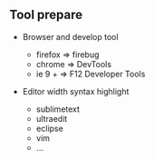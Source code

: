 ## Tool prepare
- Browser and develop tool  
  - firefox => firebug
  - chrome => DevTools
  - ie 9 + => F12 Developer Tools

- Editor width syntax highlight
  - sublimetext
  - ultraedit
  - eclipse
  - vim 
  - ...

  

